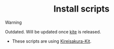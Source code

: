 <h1 align="center">Install scripts</h1>

> [!WARNING]
> Outdated.
> Will be updated once [kite](https://kireisakura.soymadip.me) is released.

- These scripts are using [Kireisakura-Kit](https://kiriesakura.soymadip.me).
